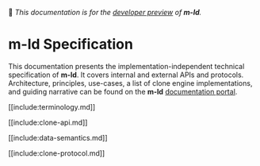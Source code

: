 🚧 *This documentation is for the [developer preview](http://m-ld.org/#developer-preview) of **m-ld**.*

# **m-ld** Specification
This documentation presents the implementation-independent technical
specification of **m-ld**. It covers internal and external APIs and protocols.
Architecture, principles, use-cases, a list of clone engine implementations, and
guiding narrative can be found on the **m-ld**
[documentation&nbsp;portal](http://m-ld.org/doc).

[[include:terminology.md]]

[[include:clone-api.md]]

[[include:data-semantics.md]]

[[include:clone-protocol.md]]
